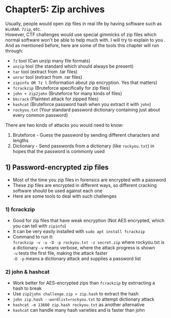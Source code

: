 #  Chapter5: Zip archives  #
Usually, people would open zip files in real life by having software such as `WinRAR`. `7zip`, etc.    
However, CTF challenges would use special gimmicks of zip files which normal software won't be able to help much with. I will try to explain to you .  
And as mentioned before, here are some of the tools this chapter will run through:   

- `7z` tool (Can unzip many file formats)
- `unzip` tool (the standard which should always be present)
- `tar` tool (extract from .tar files)
- `unrar` tool (extract from .rar files)
- `zipinfo OR 7z l` (Information about zip encryption. Yes that matters)
- `fcrackzip` (Bruteforce specifically for zip files)
- `john + zip2john` (Bruteforce for many kinds of files)
- `bkcrack` (Plaintext attack for zipped files)
- `hashcat` (Bruteforce password hash when you extract it with `john`)
- `rockyou.txt` (Your standard password dictionary containing just about every common password)   

There are two kinds of attacks you would need to know:  
1) Bruteforce - Guess the password by sending different characters and lengths
2) Dictionary - Send passwords from a dictionary (like `rockyou.txt`) in hopes that the password is commonly used 
   
## 1) Password-encrypted zip files
- Most of the time you zip files in forensics are encrypted with a password
- These zip files are encrypted in different ways, so different cracking software should be used against each one
- Here are some tools to deal with such challenges   
### 1) fcrackzip
- Good for zip files that have weak encryption (Not AES encrypted, which you can tell with `zipinfo`)
- It can be very easily installed with `sudo apt install fcrackzip`
- Command to run it:   
`fcrackzip -v -u -D -p rockyou.txt -z secret.zip` where rockyou.txt is a dictionary
`-v` means verbose, where the attack progress is shown  
`-u` tests the first file, making the attack faster  
`-D -p` means a dictionary attack and supplies a password list  

### 2) john & hashcat
- Work better for AES-encrypted zips than `fcrackzip` by extrracting a hash to break    
- Use `zip2john challenge.zip > zip.hash` to extract the hash  
- `john zip.hash --wordlist=rockyou.txt` to attempt dictionary attack 
- `hashcat -m 13600 zip.hash rockyou.txt` as another alternative  
- `hashcat` can handle many hash varieties and is faster than john